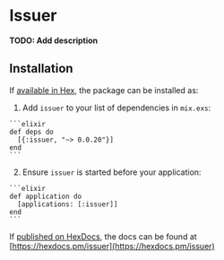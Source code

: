 # Issuer

**TODO: Add description**

## Installation

If [available in Hex](https://hex.pm/docs/publish), the package can be installed as:

  1. Add `issuer` to your list of dependencies in `mix.exs`:

    ```elixir
    def deps do
      [{:issuer, "~> 0.0.20"}]
    end
    ```

  2. Ensure `issuer` is started before your application:

    ```elixir
    def application do
      [applications: [:issuer]]
    end
    ```

If [published on HexDocs](https://hex.pm/docs/tasks#hex_docs), the docs can
be found at [https://hexdocs.pm/issuer](https://hexdocs.pm/issuer)

